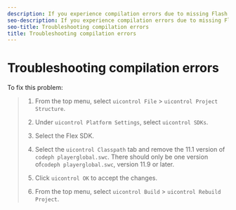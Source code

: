 ```yaml
---
description: If you experience compilation errors due to missing Flash library classes, such as flash.events.Event, it is possible that IntelliJ IDEA is building with the wrong playerglobal.swc, even though the project configuration is correct.
seo-description: If you experience compilation errors due to missing Flash library classes, such as flash.events.Event, it is possible that IntelliJ IDEA is building with the wrong playerglobal.swc, even though the project configuration is correct.
seo-title: Troubleshooting compilation errors
title: Troubleshooting compilation errors
---
```


# Troubleshooting compilation errors

To fix this problem:

>1. From the top menu, select `uicontrol File` &gt; `uicontrol Project Structure`.
>   
>1. Under `uicontrol Platform Settings`, select `uicontrol SDKs`.
>   
>1. Select the Flex SDK.
>   
>1. Select the `uicontrol Classpath` tab and remove the 11.1 version of `codeph playerglobal.swc`.
>   There should only be one version of`codeph playerglobal.swc`, version 11.9 or later.
>   
>1. Click `uicontrol OK` to accept the changes.
>   
>1. From the top menu, select `uicontrol Build` &gt; `uicontrol Rebuild Project`.
>   
>   
